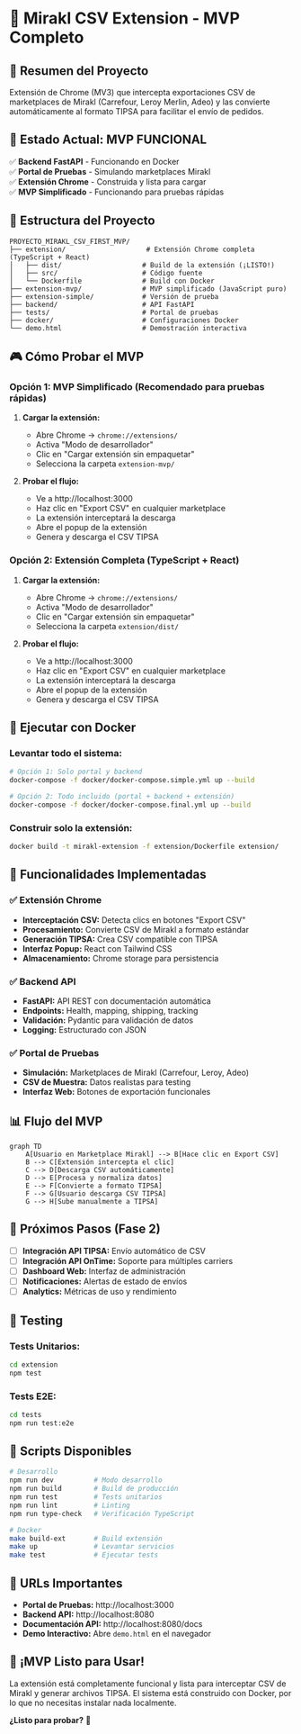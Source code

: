 # 🛒 Mirakl CSV Extension - MVP Completo

## 🎯 **Resumen del Proyecto**

Extensión de Chrome (MV3) que intercepta exportaciones CSV de marketplaces de Mirakl (Carrefour, Leroy Merlin, Adeo) y las convierte automáticamente al formato TIPSA para facilitar el envío de pedidos.

## 🚀 **Estado Actual: MVP FUNCIONAL**

✅ **Backend FastAPI** - Funcionando en Docker  
✅ **Portal de Pruebas** - Simulando marketplaces Mirakl  
✅ **Extensión Chrome** - Construida y lista para cargar  
✅ **MVP Simplificado** - Funcionando para pruebas rápidas  

## 📁 **Estructura del Proyecto**

```
PROYECTO_MIRAKL_CSV_FIRST_MVP/
├── extension/                    # Extensión Chrome completa (TypeScript + React)
│   ├── dist/                    # Build de la extensión (¡LISTO!)
│   ├── src/                     # Código fuente
│   └── Dockerfile               # Build con Docker
├── extension-mvp/               # MVP simplificado (JavaScript puro)
├── extension-simple/            # Versión de prueba
├── backend/                     # API FastAPI
├── tests/                       # Portal de pruebas
├── docker/                      # Configuraciones Docker
└── demo.html                    # Demostración interactiva
```

## 🎮 **Cómo Probar el MVP**

### **Opción 1: MVP Simplificado (Recomendado para pruebas rápidas)**

1. **Cargar la extensión:**
   - Abre Chrome → `chrome://extensions/`
   - Activa "Modo de desarrollador"
   - Clic en "Cargar extensión sin empaquetar"
   - Selecciona la carpeta `extension-mvp/`

2. **Probar el flujo:**
   - Ve a http://localhost:3000
   - Haz clic en "Export CSV" en cualquier marketplace
   - La extensión interceptará la descarga
   - Abre el popup de la extensión
   - Genera y descarga el CSV TIPSA

### **Opción 2: Extensión Completa (TypeScript + React)**

1. **Cargar la extensión:**
   - Abre Chrome → `chrome://extensions/`
   - Activa "Modo de desarrollador"
   - Clic en "Cargar extensión sin empaquetar"
   - Selecciona la carpeta `extension/dist/`

2. **Probar el flujo:**
   - Ve a http://localhost:3000
   - Haz clic en "Export CSV" en cualquier marketplace
   - La extensión interceptará la descarga
   - Abre el popup de la extensión
   - Genera y descarga el CSV TIPSA

## 🐳 **Ejecutar con Docker**

### **Levantar todo el sistema:**

```bash
# Opción 1: Solo portal y backend
docker-compose -f docker/docker-compose.simple.yml up --build

# Opción 2: Todo incluido (portal + backend + extensión)
docker-compose -f docker/docker-compose.final.yml up --build
```

### **Construir solo la extensión:**

```bash
docker build -t mirakl-extension -f extension/Dockerfile extension/
```

## 🔧 **Funcionalidades Implementadas**

### **✅ Extensión Chrome**
- **Interceptación CSV:** Detecta clics en botones "Export CSV"
- **Procesamiento:** Convierte CSV de Mirakl a formato estándar
- **Generación TIPSA:** Crea CSV compatible con TIPSA
- **Interfaz Popup:** React con Tailwind CSS
- **Almacenamiento:** Chrome storage para persistencia

### **✅ Backend API**
- **FastAPI:** API REST con documentación automática
- **Endpoints:** Health, mapping, shipping, tracking
- **Validación:** Pydantic para validación de datos
- **Logging:** Estructurado con JSON

### **✅ Portal de Pruebas**
- **Simulación:** Marketplaces de Mirakl (Carrefour, Leroy, Adeo)
- **CSV de Muestra:** Datos realistas para testing
- **Interfaz Web:** Botones de exportación funcionales

## 📊 **Flujo del MVP**

```mermaid
graph TD
    A[Usuario en Marketplace Mirakl] --> B[Hace clic en Export CSV]
    B --> C[Extensión intercepta el clic]
    C --> D[Descarga CSV automáticamente]
    D --> E[Procesa y normaliza datos]
    E --> F[Convierte a formato TIPSA]
    F --> G[Usuario descarga CSV TIPSA]
    G --> H[Sube manualmente a TIPSA]
```

## 🎯 **Próximos Pasos (Fase 2)**

- [ ] **Integración API TIPSA:** Envío automático de CSV
- [ ] **Integración API OnTime:** Soporte para múltiples carriers
- [ ] **Dashboard Web:** Interfaz de administración
- [ ] **Notificaciones:** Alertas de estado de envíos
- [ ] **Analytics:** Métricas de uso y rendimiento

## 🧪 **Testing**

### **Tests Unitarios:**
```bash
cd extension
npm test
```

### **Tests E2E:**
```bash
cd tests
npm run test:e2e
```

## 📝 **Scripts Disponibles**

```bash
# Desarrollo
npm run dev          # Modo desarrollo
npm run build        # Build de producción
npm run test         # Tests unitarios
npm run lint         # Linting
npm run type-check   # Verificación TypeScript

# Docker
make build-ext       # Build extensión
make up              # Levantar servicios
make test            # Ejecutar tests
```

## 🔗 **URLs Importantes**

- **Portal de Pruebas:** http://localhost:3000
- **Backend API:** http://localhost:8080
- **Documentación API:** http://localhost:8080/docs
- **Demo Interactivo:** Abre `demo.html` en el navegador

## 🎉 **¡MVP Listo para Usar!**

La extensión está completamente funcional y lista para interceptar CSV de Mirakl y generar archivos TIPSA. El sistema está construido con Docker, por lo que no necesitas instalar nada localmente.

**¿Listo para probar?** 🚀
